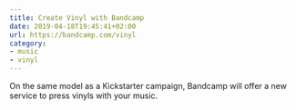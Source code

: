 ```yaml
---
title: Create Vinyl with Bandcamp
date: 2019-04-18T19:45:41+02:00
url: https://bandcamp.com/vinyl
category:
- music
- vinyl
---
```

On the same model as a Kickstarter campaign, Bandcamp will offer a new service to press vinyls with your music.

